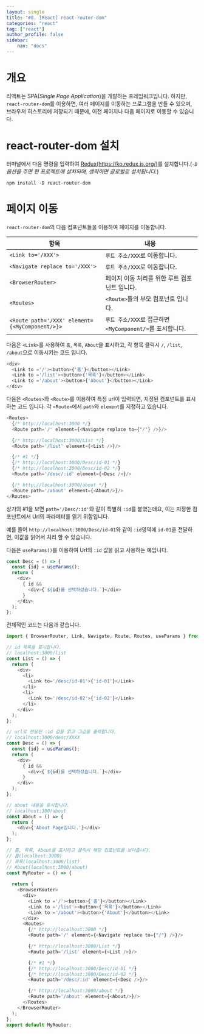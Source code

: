 ```yaml
---
layout: single
title: "#8. [React] react-router-dom"
categories: "react"
tag: ["react"]
author_profile: false
sidebar: 
    nav: "docs"
---
```


# 개요

리액트는 SPA(*Single Page Application*)을 개발하는 프레임워크입니다. 하지만, `react-router-dom`를 이용하면, 여러 페이지를 이동하는 프로그램을 만들 수 있으며, 브라우저 히스토리에 저장되기 때문에, 이전 페이지나 다음 페이지로 이동할 수 있습니다.

# react-router-dom 설치

터미널에서 다음 명령을 입력하여 [Redux(https://ko.redux.js.org/)](https://react.i18next.com/)를 설치합니다.(*`-D`옵션을 주면 현 프로젝트에 설치되며, 생략하면 글로벌로 설치됩니다.*) 

```
npm install -D react-router-dom
```

# 페이지 이동

`react-router-dom`의 다음 컴포넌트들을 이용하여 페이지를 이동합니다.

|항목|내용|
|--|--|
|`<Link to='/XXX'>`|`루트 주소/XXX`로 이동합니다.|
|`<Navigate replace to='/XXX'>`|`루트 주소/XXX`로 이동합니다.|
|`<BrowserRouter>`|페이지 이동 처리를 위한 루트 컴포넌트 입니다.|
|`<Routes>`|`<Route>`들의 부모 컴포넌트 입니다.|
|`<Route path='/XXX' element={<MyComponent/>}>`|`루트 주소/XXX`로 접근하면 `<MyComponent/>`를 표시합니다.|

다음은 `<Link>`를 사용하여 `홈`, `목록`, `About`을 표시하고, 각 항목 클릭시 `/`, `/list`, `/about`으로 이동시키는 코드 입니다.

```typescript
<div>
  <Link to ='/'><button>{'홈'}</button></Link>
  <Link to ='/list'><button>{'목록'}</button></Link>
  <Link to ='/about'><button>{'About'}</button></Link>
</div>
```

다음은 `<Routes>`와 `<Route>`를 이용하여 특정 url이 입력되면, 지정된 컴포넌트를 표시하는 코드 입니다. 각 `<Route>`에서 `path`와 `element`를 지정하고 있습니다.

```typescript
<Routes>
  {/* http://localhost:3000 */}
  <Route path='/' element={<Navigate replace to={"/"} />}/> 

  {/* http://localhost:3000/List */}
  <Route path='/list' element={<List />}/>

  {/* #1 */}
  {/* http://localhost:3000/Desc/id-01 */}
  {/* http://localhost:3000/Desc/id-02 */}
  <Route path='/desc/:id' element={<Desc />}/>

  {/* http://localhost:3000/about */}
  <Route path='/about' element={<About/>}/>
</Routes>
```

상기의 #1을 보면 `path='/Desc/:id'`와 같이 특별히 `:id`를 붙였는데요, 이는 지정한 컴포넌트에서 Url의 파라메터를 읽기 위함입니다.

예를 들어 `http://localhost:3000/Desc/id-01`와 같이 `:id`영역에 `id-01`을 전달하면, 이값을 읽어서 처리 할 수 있습니다.

다음은 `useParams()`를 이용하여 Url의 `:id` 값을 읽고 사용하는 예입니다.

```typescript
const Desc = () => {
  const {id} = useParams();
  return (
    <div>
      { id && 
        <div>{`${id}를 선택하셨습니다.`}</div> 
      }
    </div>
  );
};
```

전체적인 코드는 다음과 같습니다.

```typescript
import { BrowserRouter, Link, Navigate, Route, Routes, useParams } from "react-router-dom";

// id 목록을 표시합니다.
// localhost:3000/list
const List = () => {
  return (
    <div>
      <li>
        <Link to='/desc/id-01'>{'id-01'}</Link>
      </li>
      <li>
        <Link to='/desc/id-02'>{'id-02'}</Link>
      </li>
    </div>
  );
};

// url로 전달된 :id 값을 읽고 그값을 출력합니다.
// localhost:3000/desc/XXXX
const Desc = () => {
  const {id} = useParams();
  return (
    <div>
      { id && 
        <div>{`${id}를 선택하셨습니다.`}</div> 
      }
    </div>
  );
};

// about 내용을 표시합니다.
// localhost:300/about
const About = () => {
  return (
    <div>{'About Page입니다.'}</div>
  );
};

// 홈, 목록, About을 표시하고 클릭시 해당 컴포넌트를 보여줍니다.
// 홈(localhost:3000)
// 목록(localhost:3000/list) 
// About(localhost:3000/about) 
const MyRouter = () => {
 
  return (
    <BrowserRouter>
      <div>
        <Link to ='/'><button>{'홈'}</button></Link>
        <Link to ='/list'><button>{'목록'}</button></Link>
        <Link to ='/about'><button>{'About'}</button></Link>
      </div>
      <Routes>
        {/* http://localhost:3000 */}
        <Route path='/' element={<Navigate replace to={"/"} />}/> 

        {/* http://localhost:3000/List */}
        <Route path='/list' element={<List />}/>

        {/* #1 */}
        {/* http://localhost:3000/Desc/id-01 */}
        {/* http://localhost:3000/Desc/id-02 */}
        <Route path='/desc/:id' element={<Desc />}/>

        {/* http://localhost:3000/about */}
        <Route path='/about' element={<About/>}/>
      </Routes>
    </BrowserRouter>
  );
};
export default MyRouter;
```